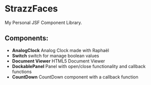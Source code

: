 StrazzFaces
===========

My Personal JSF Component Library.

Components:
-----------
* **AnalogClock** Analog Clock made with Raphaël
* **Switch** switch for manage boolean values
* **Document Viewer** HTML5 Document Viewer
* **DockablePanel** Panel with open/close functionality and callback functions
* **CountDown** CountDown component with a callback function
